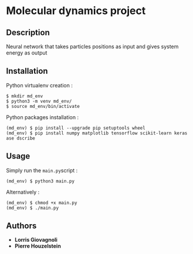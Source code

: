 # Molecular dynamics project

## Description

Neural network that takes particles positions as input and gives system energy as output

## Installation

Python virtualenv creation :

```
$ mkdir md_env
$ python3 -m venv md_env/
$ source md_env/bin/activate
```

Python packages installation :

```
(md_env) $ pip install --upgrade pip setuptools wheel
(md_env) $ pip install numpy matplotlib tensorflow scikit-learn keras ase dscribe
```

## Usage

Simply run the `main.py`script :

```
(md_env) $ python3 main.py
```

Alternatively :

```
(md_env) $ chmod +x main.py
(md_env) $ ./main.py
```

## Authors

* **Lorris Giovagnoli**
* **Pierre Houzelstein**
